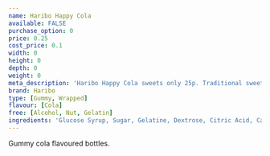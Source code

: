```yaml
---
name: Haribo Happy Cola
available: FALSE
purchase_option: 0
price: 0.25
cost_price: 0.1
width: 0
height: 0
depth: 0
weight: 0
meta_description: 'Haribo Happy Cola sweets only 25p. Traditional sweets and more at Humbugs Confectionery Store. Specialists in satisfying your sweet tooth!'
brand: Haribo
type: [Gummy, Wrapped]
flavour: [Cola]
free: [Alcohol, Nut, Gelatin]
ingredients: 'Glucose Syrup, Sugar, Gelatine, Dextrose, Citric Acid, Caramelised Sugar Syrup, Flavouring, Vegetable Oil, Glazing Agents: Beeswax, Carnauba Wax'
---
```

Gummy cola flavoured bottles.